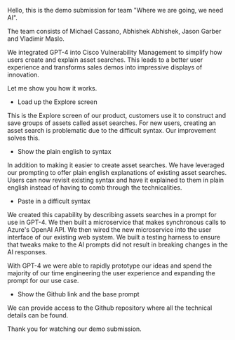 Hello, this is the demo submission for team "Where we are going, we need AI".

The team consists of Michael Cassano, Abhishek Abhishek, Jason Garber and Vladimir Maslo.

We integrated GPT-4 into Cisco Vulnerability Management to simplify how users create and explain asset searches.  This leads to a better user experience and transforms sales demos into impressive displays of innovation.

Let me show you how it works.

- Load up the Explore screen

This is the Explore screen of our product, customers use it to construct and save groups of assets called asset searches.  For new users, creating an asset search is problematic due to the difficult syntax.  Our improvement solves this.

- Show the plain english to syntax

In addition to making it easier to create asset searches.  We have leveraged our prompting to offer plain english explanations of existing asset searches.  Users can now revisit existing syntax and have it explained to them in plain english instead of having to comb through the technicalities.

- Paste in a difficult syntax

We created this capability by describing assets searches in a prompt for use in GPT-4.  We then built a microservice that makes synchronous calls to Azure's OpenAI API.  We then wired the new microservice into the user interface of our existing web system.  We built a testing harness to ensure that tweaks make to the AI prompts did not result in breaking changes in the AI responses.

With GPT-4 we were able to rapidly prototype our ideas and spend the majority of our time engineering the user experience and expanding the prompt for our use case.

- Show the Github link and the base prompt

We can provide access to the Github repository where all the technical details can be found.

Thank you for watching our demo submission.
